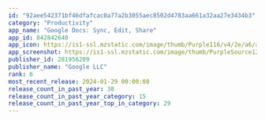 ```yaml
---
id: "92aee542371bf46dfafcac0a77a2b3055aec8502d4783aa661a32aa27e3434b3"
category: "Productivity"
app_name: "Google Docs: Sync, Edit, Share"
app_id: 842842640
app_icon: https://is1-ssl.mzstatic.com/image/thumb/Purple116/v4/2e/a6/a8/2ea6a889-34b6-b940-14c1-0f237b92ecc3/logo_docs_2020q4_color-0-1x_U007emarketing-0-0-0-6-0-0-0-85-220-0.png/1024x1024bb.png
app_screenshot: https://is1-ssl.mzstatic.com/image/thumb/PurpleSource126/v4/4f/b8/4d/4fb84d8a-9649-12f2-a764-904b47252a47/a3ac3a9f-a308-4e66-a5c5-13bada75c7d8_0_APP_IPHONE_65_0.png/1284x2778bb.png
publisher_id: 281956209
publisher_name: "Google LLC"
rank: 6
most_recent_release: 2024-01-29 00:00:00
release_count_in_past_year: 38
release_count_in_past_year_category: 15
release_count_in_past_year_top_in_category: 29
---
```

